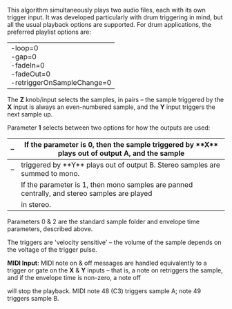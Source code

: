 
This algorithm simultaneously plays two audio files, each with its own trigger input. It was developed particularly with
drum triggering in mind, but all the usual playback options are supported. For drum applications, the preferred playlist
options are:

<table>
<tbody>
<tr class="odd">
<td>-loop=0<br />
-gap=0<br />
-fadeIn=0<br />
-fadeOut=0<br />
-retriggerOnSampleChange=0</td>
</tr>
</tbody>
</table>

The **Z** knob/input selects the samples, in pairs – the sample triggered by the **X** input is always an even-numbered sample,
and the **Y** input triggers the next sample up.

Parameter **1** selects between two options for how the outputs are used:

<table>
<thead>
<tr class="header">
<th>–</th>
<th>If the parameter is 0, then the sample triggered by **X** plays out of output A, and the sample</th>
</tr>
</thead>
<tbody>
<tr class="odd">
<td>–</td>
<td>triggered by **Y** plays out of output B. Stereo samples are summed to mono.</td>
</tr>
<tr class="even">
<td></td>
<td>If the parameter is 1, then mono samples are panned centrally, and stereo samples are played</td>
</tr>
<tr class="odd">
<td></td>
<td>in stereo.</td>
</tr>
</tbody>
</table>

Parameters 0 & 2 are the standard sample folder and envelope time parameters, described above.

The triggers are 'velocity sensitive' – the volume of the sample depends on the voltage of the trigger pulse.

**MIDI Input**: MIDI note on & off messages are handled equivalently to a trigger or gate on the **X** & **Y** inputs – that is,
a note on retriggers the sample, and if the envelope time is non-zero, a note off

will stop the playback. MIDI note 48 (C3) triggers sample A; note 49 triggers sample B.
